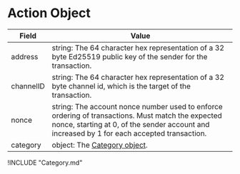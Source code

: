 # Action Object

| Field | Value |
|-------|-------|
| address | string: The 64 character hex representation of a 32 byte Ed25519 public key of the sender for the transaction. |
| channelID | string: The 64 character hex representation of a 32 byte channel id, which is the target of the transaction. |
| nonce | string: The account nonce number used to enforce ordering of transactions. Must match the expected nonce, starting at 0, of the sender account and increased by 1 for each accepted transaction. |
| category | object: The [Category object](#Category-Object). |

!INCLUDE "Category.md"
